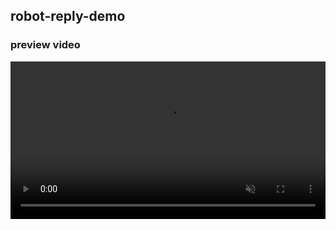 
## robot-reply-demo


### preview video
 <video src="https://github.com/Hareis/robot-reply-demo/assets/11290701/4e2224d1-5bac-478d-8971-b2fba8c1c2d7" controls="controls" autoplay="autoplay" muted="muted" loop="loop"   style="width:100%;">

 ### server startup
 ```bash
 cd server
 pnpm i
 npm run dev
 ```

 ### web startup
 ```bash
 cd web
 pnpm i
 npm start
 ```
